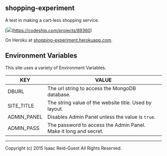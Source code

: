 shopping-experiment
-------------------

A test in making a cart-less shopping service.

[![](https://codeship.com/projects/4c62af40-0471-0133-8447-52ca95efad4a/status?branch=masters)(https://codeship.com/projects/89360) 

On Heroku at [shopping-experiment.herokuapp.com](https://shopping-experiment.herokuapp.com/).

## Environment Variables

This site uses a variety of Environment Variables.

|KEY                         |VALUE                                                                 |
|----------------------------|----------------------------------------------------------------------|
|DBURL                       |The url string to access the MongoDB database.                        |
|SITE_TITLE                  |The string value of the website title. Used by layout.                |
|ADMIN_PANEL                 |Disables Admin Panel unless the value is `true`.                      |
|ADMIN_PASS                  |The password to access the Admin Panel. Make it long and secret.      |

---

Copyright (c) 2015 Isaac Reid-Guest All Rights Reserved.
